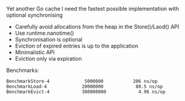 Yet another Go cache 
I need the fastest possible implementation with optional synchronising

* Carefully avoid allocations from the heap in the Store()/Laod() API
* Use runtime.nanotime()
* Synchronisation is optional
* Eviction of expired entries is up to the application
* Minimalistic API
* Eviction only via expiration


Benchmarks:

    BenchmarkStore-4        	 5000000	       206 ns/op
    BenchmarkLoad-4         	20000000	        80.5 ns/op
    BenchmarkEvict-4        	300000000	         4.96 ns/op
